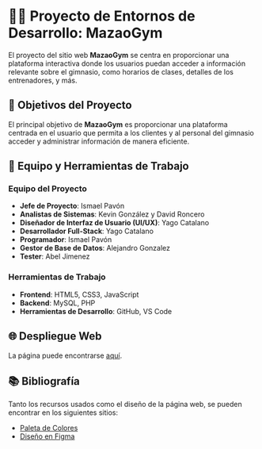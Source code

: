 # 🏋️‍♂️ Proyecto de Entornos de Desarrollo: MazaoGym

El proyecto del sitio web **MazaoGym** se centra en proporcionar una plataforma interactiva donde los usuarios puedan acceder a información relevante sobre el gimnasio, como horarios de clases, detalles de los entrenadores, y más.

## 🎯 Objetivos del Proyecto

El principal objetivo de **MazaoGym** es proporcionar una plataforma centrada en el usuario que permita a los clientes y al personal del gimnasio acceder y administrar información de manera eficiente.

## 👥 Equipo y Herramientas de Trabajo

### Equipo del Proyecto

- **Jefe de Proyecto**: Ismael Pavón
- **Analistas de Sistemas**: Kevin González y David Roncero
- **Diseñador de Interfaz de Usuario (UI/UX)**: Yago Catalano
- **Desarrollador Full-Stack**: Yago Catalano
- **Programador**: Ismael Pavón
- **Gestor de Base de Datos**: Alejandro Gonzalez
- **Tester**: Abel Jimenez

### Herramientas de Trabajo

- **Frontend**: HTML5, CSS3, JavaScript
- **Backend**: MySQL, PHP
- **Herramientas de Desarrollo**: GitHub, VS Code

## 🌐 Despliegue Web

La página puede encontrarse [aquí](http://mazaogym.kesug.com/Web/index.php).

## 📚 Bibliografía

Tanto los recursos usados como el diseño de la página web, se pueden encontrar en los siguientes sitios:

- [Paleta de Colores](https://coolors.co/user/palettes/66158d1859d823000be4ec66)
- [Diseño en Figma](https://www.figma.com/file/5QbTxRBoVqwzPj2uRpu9bE/MazaoGym?type=design&node-id=0%3A1&mode=design&t=Gb68wKC2VGZGkSvs-1)
